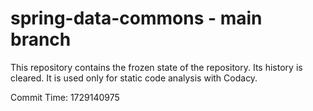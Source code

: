 # spring-data-commons - main branch

This repository contains the frozen state of the repository.
Its history is cleared. It is used only for static code
analysis with Codacy.

Commit Time: 1729140975
